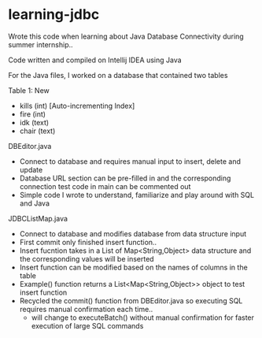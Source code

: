 # learning-jdbc
Wrote this code when learning about Java Database Connectivity during summer internship..

Code written and compiled on Intellij IDEA using Java

For the Java files, I worked on a database that contained two tables

Table 1: New
- kills (int) [Auto-incrementing Index]
- fire (int)
- idk (text)
- chair (text)


DBEditor.java
- Connect to database and requires manual input to insert, delete and update
- Database URL section can be pre-filled in and the corresponding connection test code in main can be commented out
- Simple code I wrote to understand, familiarize and play around with SQL and Java

JDBCListMap.java
- Connect to database and modifies database from data structure input
- First commit only finished insert function..
- Insert fucntion takes in a List of Map<String,Object> data structure and the corresponding values will be inserted
- Insert function can be modified based on the names of columns in the table
- Example() function returns a List<Map<String,Object>> object to test insert function
- Recycled the commit() function from DBEditor.java so executing SQL requires manual confirmation each time..
  - will change to executeBatch() without manual confirmation for faster execution of large SQL commands 

